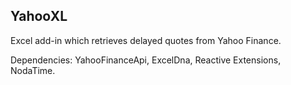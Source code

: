 ## YahooXL
Excel add-in which retrieves delayed quotes from Yahoo Finance.

Dependencies: YahooFinanceApi, ExcelDna, Reactive Extensions, NodaTime.
